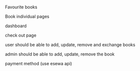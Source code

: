 Favourite books

Book individual pages
	
dashboard 

check out page

user should be able to add, update, remove and exchange books

admin should be able to add, update, remove the book 

payment method (use esewa api)
